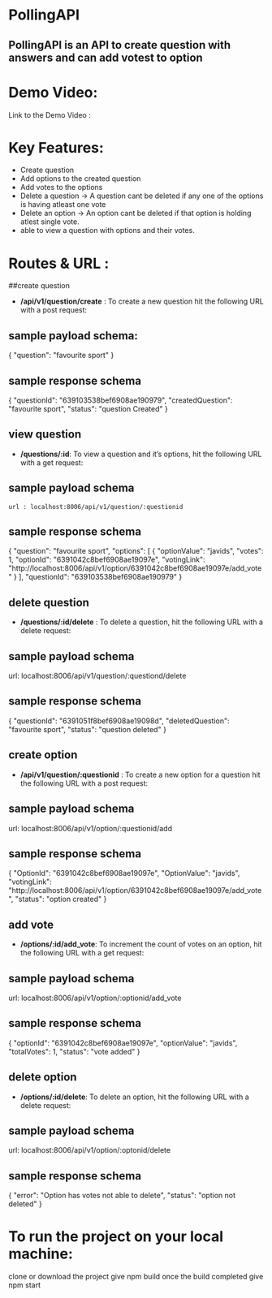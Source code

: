 # PollingAPI
## PollingAPI is an API to create question with answers and can add votest to option

# Demo Video:
Link to the Demo Video : 
# Key Features:

- Create question
- Add options to the created question
- Add votes to the options
- Delete a question →  A question cant be deleted if any one of the options is having atleast one vote
- Delete an option →  An option cant be deleted if that option is holding atlest single vote.
- able to view a question with options and their votes.

# Routes & URL :
##create question
- **/api/v1/question/create** : To create a new question hit the following URL with a post request: 

## sample payload schema:
  {
    "question": "favourite sport"
}
## sample response schema
{
    "questionId": "639103538bef6908ae190979",
    "createdQuestion": "favourite sport",
    "status": "question Created"
}

## view question
- **/questions/:id**: To view a question and it’s options, hit the following URL with a get request:  

## sample payload schema
    url : localhost:8006/api/v1/question/:questionid

## sample response schema
  {
    "question": "favourite sport",
    "options": [
        {
            "optionValue": "javids",
            "votes": 1,
            "optionId": "6391042c8bef6908ae19097e",
            "votingLink": "http://localhost:8006/api/v1/option/6391042c8bef6908ae19097e/add_vote"
        }
    ],
    "questionId": "639103538bef6908ae190979"
}

## delete question
- **/questions/:id/delete** : To delete a question, hit the following URL with a delete request:  
## sample payload schema
  url: localhost:8006/api/v1/question/:questiond/delete
## sample response schema
  {
    "questionId": "6391051f8bef6908ae19098d",
    "deletedQuestion": "favourite sport",
    "status": "question deleted"
}

## create option
- **/api/v1/question/:questionid** : To create a new option for a question hit the following URL with a post request: 

## sample payload schema
  url:  localhost:8006/api/v1/option/:questionid/add
## sample response schema
   {
    "OptionId": "6391042c8bef6908ae19097e",
    "OptionValue": "javids",
    "votingLink": "http://localhost:8006/api/v1/option/6391042c8bef6908ae19097e/add_vote",
    "status": "option created"
}   

## add vote
- **/options/:id/add_vote**: To increment the count of votes on an option, hit the following URL with a get request: 

## sample payload schema
  url:  localhost:8006/api/v1/option/:optionid/add_vote
## sample response schema
  {
    "optionId": "6391042c8bef6908ae19097e",
    "optionValue": "javids",
    "totalVotes": 1,
    "status": "vote added"
}

## delete option
- **/options/:id/delete**: To delete an option, hit the following URL with a delete request:  

## sample payload schema
  url:  localhost:8006/api/v1/option/:optonid/delete
## sample response schema
  {
    "error": "Option has votes not able to delete",
    "status": "option not deleted"
}

# To run the project on your local machine:
  clone or download the project
  give npm build
  once the build completed give npm start